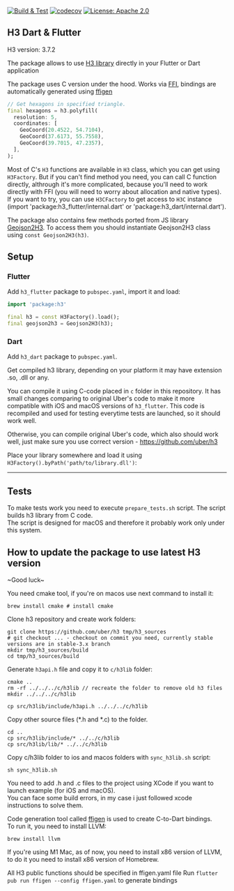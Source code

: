 <p>
<a href="https://github.com/festelo/h3_flutter/actions"><img src="https://github.com/festelo/h3_flutter/actions/workflows/tests.yml/badge.svg" alt="Build & Test"></a>
<a href="https://codecov.io/gh/festelo/h3_flutter"><img src="https://codecov.io/gh/festelo/h3_flutter/branch/master/graph/badge.svg" alt="codecov"></a>
<a href="https://opensource.org/licenses/Apache-2.0"><img src="https://img.shields.io/badge/License-Apache_2.0-blue.svg" alt="License: Apache 2.0"></a>
</p>

## H3 Dart & Flutter

H3 version: 3.7.2

The package allows to use [H3 library](https://github.com/uber/h3) directly in your Flutter or Dart application

The package uses C version under the hood. 
Works via [FFI](https://pub.dev/packages/ffi), bindings are automatically generated using [ffigen](https://pub.dev/packages/ffige)

```dart
// Get hexagons in specified triangle.
final hexagons = h3.polyfill(
  resolution: 5,
  coordinates: [
    GeoCoord(20.4522, 54.7104),
    GeoCoord(37.6173, 55.7558),
    GeoCoord(39.7015, 47.2357),
  ],
);
```  

Most of C's `H3` functions are available in `H3` class, which you can get using `H3Factory`. But if you can't find method you need, you can call C function directly, althrough it's more complicated, because you'll need to work directly with FFI (you will need to worry about allocation and native types). If you want to try, you can use `H3CFactory` to get access to `H3C` instance (import 'package:h3_flutter/internal.dart' or 'package:h3_dart/internal.dart').

The package also contains few methods ported from JS library [Geojson2H3](https://github.com/uber/geojson2h3).
To access them you should instantiate Geojson2H3 class using `const Geojson2H3(h3)`.

## Setup
### Flutter

Add `h3_flutter` package to `pubspec.yaml`, import it and load:
```dart
import 'package:h3'

final h3 = const H3Factory().load();
final geojson2h3 = Geojson2H3(h3);
```


### Dart

Add `h3_dart` package to `pubspec.yaml`.

Get compiled h3 library, depending on your platform it may have extension .so, .dll or any.

You can compile it using C-code placed in `c` folder in this repository. It has small changes comparing to original Uber's code to make it more compatible with iOS and macOS versions of `h3_flutter`. This code is recompiled and used for testing everytime tests are launched, so it should work well.

Otherwise, you can compile original Uber's code, which also should work well, just make sure you use correct version - https://github.com/uber/h3

Place your library somewhere and load it using `H3Factory().byPath('path/to/library.dll')`:
  
-------------
## Tests

To make tests work you need to execute `prepare_tests.sh` script. The script builds h3 library from C code.  
The script is designed for macOS and therefore it probably work only under this system.  
  
## How to update the package to use latest H3 version

\~Good luck\~
  

You need cmake tool, if you're on macos use next command to install it:
```
brew install cmake # install cmake
```

Clone h3 repository and create work folders:
```
git clone https://github.com/uber/h3 tmp/h3_sources 
# git checkout ... - checkout on commit you need, currently stable versions are in stable-3.x branch
mkdir tmp/h3_sources/build
cd tmp/h3_sources/build
```

Generate `h3api.h` file and copy it to `c/h3lib` folder:
```
cmake ..
rm -rf ../../../c/h3lib // recreate the folder to remove old h3 files
mkdir ../../../c/h3lib

cp src/h3lib/include/h3api.h ../../../c/h3lib
```

Copy other source files (*.h and *.c) to the folder.
```
cd ..
cp src/h3lib/include/* ../../c/h3lib
cp src/h3lib/lib/* ../../c/h3lib
```

Copy c/h3lib folder to ios and macos folders with `sync_h3lib.sh` script:
```
sh sync_h3lib.sh
```

You need to add .h and .c files to the project using XCode if you want to launch example (for iOS and macOS).  
You can face some build errors, in my case i just followed xcode instructions to solve them.  

Code generation tool called [ffigen](https://pub.dev/packages/ffige) is used to create C-to-Dart bindings.  
To run it, you need to install LLVM:
```
brew install llvm
```
If you're using M1 Mac, as of now, you need to install x86 version of LLVM, to do it you need to install x86 version of Homebrew.

All H3 public functions should be specified in ffigen.yaml file
Run `flutter pub run ffigen --config ffigen.yaml` to generate bindings